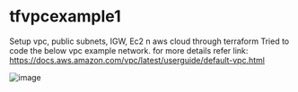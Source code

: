 # tfvpcexample1
Setup vpc, public subnets, IGW, Ec2 n aws cloud through terraform
Tried to code the below vpc example network. for more details refer link: https://docs.aws.amazon.com/vpc/latest/userguide/default-vpc.html

![image](https://user-images.githubusercontent.com/5491871/151611770-6be4dc0d-5ea2-4763-93f8-8a187f059830.png)
